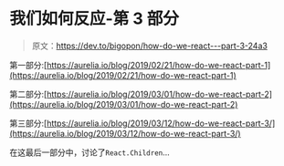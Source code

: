 # 我们如何反应-第 3 部分

> 原文：<https://dev.to/bigopon/how-do-we-react---part-3-24a3>

第一部分:[https://aurelia.io/blog/2019/02/21/how-do-we-react-part-1](https://aurelia.io/blog/2019/02/21/how-do-we-react-part-1)

第二部分:[https://aurelia.io/blog/2019/03/01/how-do-we-react-part-2](https://aurelia.io/blog/2019/03/01/how-do-we-react-part-2)

第三部分:[https://aurelia.io/blog/2019/03/12/how-do-we-react-part-3/](https://aurelia.io/blog/2019/03/12/how-do-we-react-part-3/)

在这最后一部分中，讨论了`React.Children`...